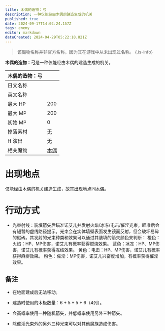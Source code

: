 ```yaml
---
title: 木偶的造物：弓
description: 一种仅能经由木偶的建造生成的机关
published: true
date: 2024-09-17T14:02:24.157Z
tags: enemy
editor: markdown
dateCreated: 2024-04-29T05:22:10.821Z
---
```


> 该魔物名称并非官方名称，因为其在游戏中从未出现过名称。
{.is-info}

**木偶的造物：弓**是一种仅能经由木偶的建造生成的机关。

<!-- 在这里放置图像 -->

| 木偶的造物：弓 ||
| - | - |
| 日文名称 | <span lang="ja"></span> |
| 英文名称 |  |
| 最大 HP | 200 |
| 最大 MP | 200 |
| 初始 MP | 0 |
| 掉落素材 | 无 |
| H 演出 | 无 |
| 相关魔物 | [木偶](/zh/enemy/puppet) |

# 出现地点

仅能经由木偶的机关建造生成，故其出现地点同[木偶](/zh/enemy/puppet)。

# 行动方式

- 光束射线：装填箭矢后瞄准诺艾儿并发射火焰/冰冻/电击/催淫光束。瞄准后会有短暂的虚线路径提示。光束会在实体墙壁表面发生镜面反射，但会破坏易碎的假砖。其发射的光束种类和效果可以通过其装填的箭矢颜色来判断：
橙色：火焰：HP、MP伤害，诺艾儿有概率获得燃烧效果。
蓝色：冰冻：HP、MP伤害，诺艾儿有概率获得冻结效果。
黄色：电击：HP、MP伤害，诺艾儿有概率获得麻痹效果。
粉色：催淫：MP伤害，诺艾儿兴奋度增加，有概率获得催淫效果。

## 备注

- 在地面建成后无法移动。

- 建造时使用的木板数量：6 + 5 + 5 + 6（4列）。

- 会高概率使用一种随机箭矢，并低概率使用另外三种箭矢。

- 除催淫光束外的另外三种光束可以对其他魔族造成伤害。
